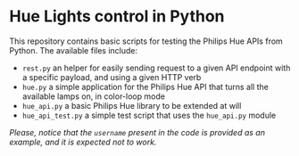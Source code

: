 # Hue Lights control in Python

This repository contains basic scripts for testing the Philips Hue APIs from Python. The available files include:

* `rest.py` an helper for easily sending request to a given API endpoint with a specific payload, and using a given HTTP verb
* `hue.py` a simple application for the Philips Hue API that turns all the available lamps on, in color-loop mode
* `hue_api.py` a basic Philips Hue library to be extended at will
* `hue_api_test.py` a simple test script that uses the `hue_api.py` module

_Please, notice that the `username` present in the code is provided as an example, and it is expected not to work._
